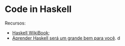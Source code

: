 # Code in Haskell

Recursos:

- [Haskell WikiBook](https://en.wikibooks.org/wiki/Haskell);
- [Aprender Haskell será um grande bem para você](http://haskell.tailorfontela.com.br/chapters). d

